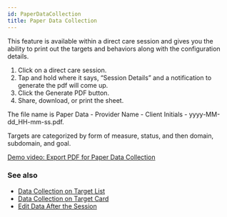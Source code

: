 ```yaml
---
id: PaperDataCollection
title: Paper Data Collection
---
```

This feature is available within a direct care session and gives you the ability to print out the targets and behaviors along with the configuration details.    

1. Click on a direct care session. 
2. Tap and hold where it says, “Session Details” and a notification to generate the pdf will come up.  
3. Click the Generate PDF button.  
4. Share, download, or print the sheet. 

The file name is Paper Data - Provider Name - Client Initials - yyyy-MM-dd_HH-mm-ss.pdf.    

Targets are categorized by form of measure, status, and then domain, subdomain, and goal. 

[Demo video: Export PDF for Paper Data Collection](https://youtu.be/jd4hjoBg43w/ "Title")

### See also
- [Data Collection on Target List](DataCollection/DataCollectionTargetList.md)
- [Data Collection on Target Card](DataCollection/DataCollectionTargetCard.md)
- [Edit Data After the Session](DataCollection/EditDataAfterSession.md)